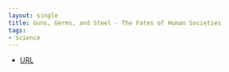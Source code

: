 ```yaml
---
layout: single
title: Guns, Germs, and Steel - The Fates of Human Societies
tags:
- Science
---
```



- [URL](https://www.amazon.com/Guns-Germs-Steel-Fates-Societies/dp/0393354326/ref=dp_ob_title_bk)
